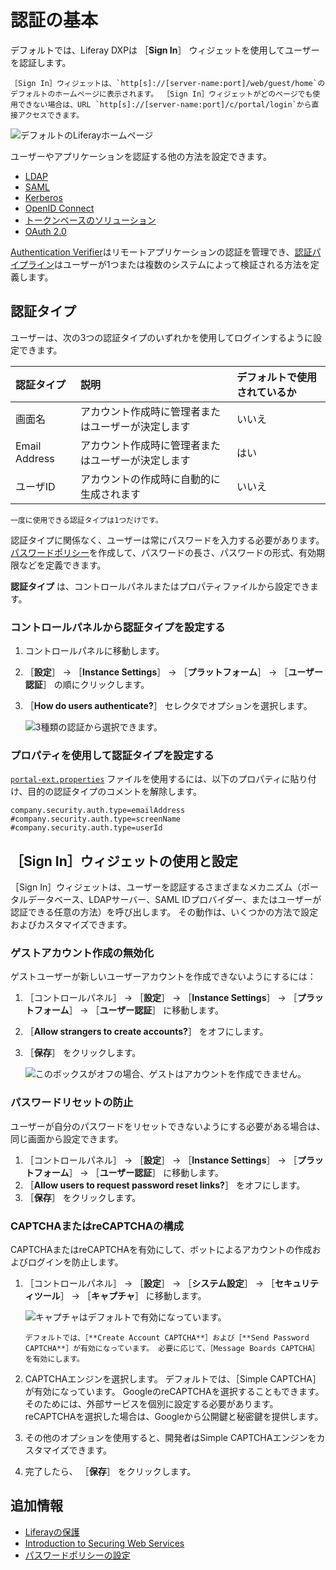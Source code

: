 # 認証の基本

デフォルトでは、Liferay DXPは ［**Sign In**］ ウィジェットを使用してユーザーを認証します。

```{note}
［Sign In］ウィジェットは、`http[s]://[server-name:port]/web/guest/home`のデフォルトのホームページに表示されます。 ［Sign In］ウィジェットがどのページでも使用できない場合は、URL `http[s]://[server-name:port]/c/portal/login`から直接アクセスできます。
```

![デフォルトのLiferayホームページ](./authentication-basics/images/01.png)

ユーザーやアプリケーションを認証する他の方法を設定できます。

* [LDAP](../../users-and-permissions/connecting-to-a-user-directory/connecting-to-an-ldap-directory.md)
* [SAML](./configuring-sso/authenticating-with-saml/saml-authentication-process-overview.md)
* [Kerberos](./configuring-sso/authenticating-with-kerberos.md)
* [OpenID Connect](./configuring-sso/using-openid-connect.md)
* [トークンベースのソリューション](./configuring-sso/token-based-authentication.md)
* [OAuth 2.0](../../headless-delivery/using-oauth2/using-oauth2.md)

[Authentication Verifier](./securing-web-services/using-authentication-verifiers.md)はリモートアプリケーションの認証を管理でき、[認証パイプライン](../../developing-applications/README.md)はユーザーが1つまたは複数のシステムによって検証される方法を定義します。

<a name="authentication-types" />

## 認証タイプ

ユーザーは、次の3つの認証タイプのいずれかを使用してログインするように設定できます。

| 認証タイプ         | 説明                        | デフォルトで使用されているか |
| :--- | :--- | :--- |
| 画面名           | アカウント作成時に管理者またはユーザーが決定します | いいえ            |
| Email Address | アカウント作成時に管理者またはユーザーが決定します | はい             |
| ユーザID         | アカウントの作成時に自動的に生成されます      | いいえ            |

```{note}
一度に使用できる認証タイプは1つだけです。
```

認証タイプに関係なく、ユーザーは常にパスワードを入力する必要があります。 [パスワードポリシー](../../users-and-permissions/roles-and-permissions/configuring-a-password-policy.md)を作成して、パスワードの長さ、パスワードの形式、有効期限などを定義できます。

**認証タイプ** は、コントロールパネルまたはプロパティファイルから設定できます。

### コントロールパネルから認証タイプを設定する

1. コントロールパネルに移動します。
1. ［**設定**］ &rarr; ［**Instance Settings**］ &rarr; ［**プラットフォーム**］ &rarr; ［**ユーザー認証**］ の順にクリックします。
1. ［**How do users authenticate?**］ セレクタでオプションを選択します。

    ![3種類の認証から選択できます。](./authentication-basics/images/03.png)

### プロパティを使用して認証タイプを設定する

[`portal-ext.properties`](https://learn.liferay.com/dxp/latest/ja/installation-and-upgrades/reference/portal-properties.html) ファイルを使用するには、以下のプロパティに貼り付け、目的の認証タイプのコメントを解除します。

```properties
company.security.auth.type=emailAddress
#company.security.auth.type=screenName
#company.security.auth.type=userId
```

<a name="using-and-configuring-the-sign-in-widget" />

## ［Sign In］ウィジェットの使用と設定

［Sign In］ウィジェットは、ユーザーを認証するさまざまなメカニズム（ポータルデータベース、LDAPサーバー、SAML IDプロバイダー、またはユーザーが認証できる任意の方法）を呼び出します。 その動作は、いくつかの方法で設定およびカスタマイズできます。

### ゲストアカウント作成の無効化

ゲストユーザーが新しいユーザーアカウントを作成できないようにするには：

1. ［コントロールパネル］ &rarr; ［**設定**］ &rarr; ［**Instance Settings**］ &rarr; ［**プラットフォーム**］ &rarr; ［**ユーザー認証**］ に移動します。
1. ［**Allow strangers to create accounts?**］ をオフにします。
1. ［**保存**］ をクリックします。

    ![このボックスがオフの場合、ゲストはアカウントを作成できません。](./authentication-basics/images/04.png)

### パスワードリセットの防止

ユーザーが自分のパスワードをリセットできないようにする必要がある場合は、同じ画面から設定できます。

1. ［コントロールパネル］ &rarr; ［**設定**］ &rarr; ［**Instance Settings**］ &rarr; ［**プラットフォーム**］ &rarr; ［**ユーザー認証**］ に移動します。
1. ［**Allow users to request password reset links?**］ をオフにします。
1. ［**保存**］ をクリックします。

### CAPTCHAまたはreCAPTCHAの構成

CAPTCHAまたはreCAPTCHAを有効にして、ボットによるアカウントの作成およびログインを防止します。

1. ［コントロールパネル］ &rarr; ［**設定**］ &rarr; ［**システム設定**］ &rarr; ［**セキュリティツール**］ &rarr; ［**キャプチャ**］ に移動します。

    ![キャプチャはデフォルトで有効になっています。](./authentication-basics/images/02.png)

    ```{note}
    デフォルトでは、［**Create Account CAPTCHA**］および［**Send Password CAPTCHA**］が有効になっています。 必要に応じて、［Message Boards CAPTCHA］を有効にします。
    ```

1. CAPTCHAエンジンを選択します。 デフォルトでは、［Simple CAPTCHA］が有効になっています。 GoogleのreCAPTCHAを選択することもできます。そのためには、外部サービスを個別に設定する必要があります。 reCAPTCHAを選択した場合は、Googleから公開鍵と秘密鍵を提供します。
1. その他のオプションを使用すると、開発者はSimple CAPTCHAエンジンをカスタマイズできます。
1. 完了したら、 ［**保存**］ をクリックします。

<a name="additional-information" />

## 追加情報

* [Liferayの保護](../securing-liferay.md)
* [Introduction to Securing Web Services](./securing-web-services.md)
* [パスワードポリシーの設定](../../users-and-permissions/roles-and-permissions/configuring-a-password-policy.md)
